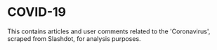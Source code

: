 # COVID-19
This contains articles and user comments related to the 'Coronavirus', scraped from Slashdot, for analysis purposes.
